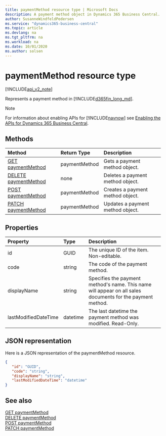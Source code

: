 ```yaml
---
title: paymentMethod resource type | Microsoft Docs
description: A payment method object in Dynamics 365 Business Central.
author: SusanneWindfeldPedersen
ms.service: "dynamics365-business-central"
ms.topic: article
ms.devlang: na
ms.tgt_pltfrm: na
ms.workload: na
ms.date: 10/01/2020
ms.author: solsen
---
```


# paymentMethod resource type

[!INCLUDE[api_v2_note](../../includes/api_v2_note.md)]

Represents a payment method in [!INCLUDE[d365fin_long_md](../../includes/d365fin_long_md.md)].

> [!NOTE]  
> For information about enabling APIs for [!INCLUDE[navnow](../../includes/navnow_md.md)] see [Enabling the APIs for Dynamics 365 Business Central](../enabling-apis-for-dynamics-nav.md).

## Methods
| Method | Return Type|Description |
|:--------------------|:-----------|:-------------------------|
|[GET paymentMethod](../api/dynamics_paymentMethod_Get.md)|paymentMethod|Gets a payment method object.|
|[DELETE paymentMethod](../api/dynamics_paymentMethod_Delete.md)|none|Deletes a payment method object.|
|[POST paymentMethod](../api/dynamics_paymentMethod_Create.md)|paymentMethod|Creates a payment method object.|
|[PATCH paymentMethod](../api/dynamics_paymentMethod_Update.md)|paymentMethod|Updates a payment method object.|






## Properties

| Property           | Type   |Description     |
|:-------------------|:-------|:---------------|
|id|GUID|The unique ID of the item. Non-editable.|
|code|string|The code of the payment method.|
|displayName|string|Specifies the payment method's name. This name will appear on all sales documents for the payment method.|
|lastModifiedDateTime|datetime|The last datetime the payment method was modified. Read-Only.|


## JSON representation

Here is a JSON representation of the paymentMethod resource.


```json
{
   "id": "GUID",
   "code": "string",
   "displayName": "string",
   "lastModifiedDateTime": "datetime"
}
```
## See also

[GET paymentMethod](../api/dynamics_paymentMethod_Get.md)   
[DELETE paymentMethod](../api/dynamics_paymentMethod_Delete.md)   
[POST paymentMethod](../api/dynamics_paymentMethod_Create.md)   
[PATCH paymentMethod](../api/dynamics_paymentMethod_Update.md)   

